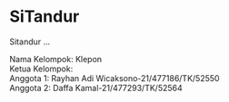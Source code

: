 # SiTandur
Sitandur ...


Nama Kelompok: Klepon <br>
Ketua Kelompok: <br>
Anggota 1: Rayhan Adi Wicaksono-21/477186/TK/52550<br>
Anggota 2: Daffa Kamal-21/477293/TK/52564<br>
 
